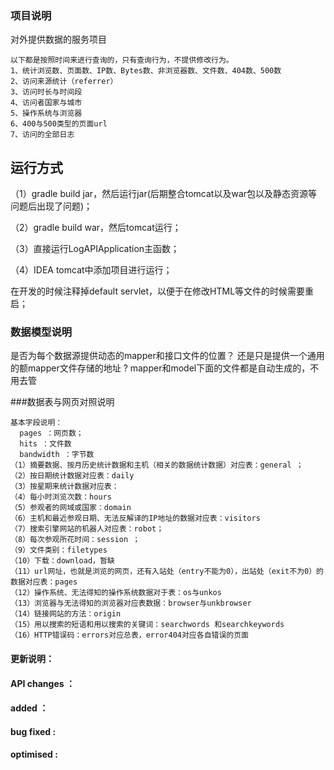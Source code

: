 ### 项目说明
  对外提供数据的服务项目
  ```
  以下都是按照时间来进行查询的，只有查询行为，不提供修改行为。
  1、统计浏览数、页面数、IP数、Bytes数、非浏览器数、文件数、404数、500数
  2、访问来源统计（referrer）
  3、访问时长与时间段
  4、访问者国家与城市
  5、操作系统与浏览器
  6、400与500类型的页面url
  7、访问的全部日志
  ```

运行方式
--------------
  （1）gradle build jar，然后运行jar(后期整合tomcat以及war包以及静态资源等问题后出现了问题)；
 
  （2）gradle build war，然后tomcat运行；
 
  （3）直接运行LogAPIApplication主函数；
  
  （4）IDEA tomcat中添加项目进行运行；
  
  在开发的时候注释掉default servlet，以便于在修改HTML等文件的时候需要重启；
  
### 数据模型说明

是否为每个数据源提供动态的mapper和接口文件的位置？
还是只是提供一个通用的额mapper文件存储的地址  ?
mapper和model下面的文件都是自动生成的，不用去管
 
 
###数据表与网页对照说明
```
基本字段说明：
  pages ：网页数；
  hits ：文件数
  bandwidth ：字节数
（1）摘要数据、按月历史统计数据和主机（相关的数据统计数据）对应表：general ；
（2）按日期统计数据对应表：daily
（3）按星期来统计数据对应表：
（4）每小时浏览次数：hours
（5）参观者的网域或国家：domain
（6）主机和最近参观日期、无法反解译的IP地址的数据对应表：visitors
（7）搜索引擎网站的机器人对应表：robot；
（8）每次参观所花时间：session ；
（9）文件类别：filetypes
（10）下载：download，暂缺
（11）url网址，也就是浏览的网页，还有入站处（entry不能为0），出站处（exit不为0）的数据对应表：pages
（12）操作系统、无法得知的操作系统数据对于表：os与unkos
（13）浏览器与无法得知的浏览器对应表数据：browser与unkbrowser
（14）链接网站的方法：origin
（15）用以搜索的短语和用以搜索的关键词：searchwords 和searchkeywords
（16）HTTP错误码：errors对应总表，error404对应各自错误的页面
```
 
  
#### 更新说明：

#### API changes ：

#### added ：

#### bug fixed :

#### optimised :

